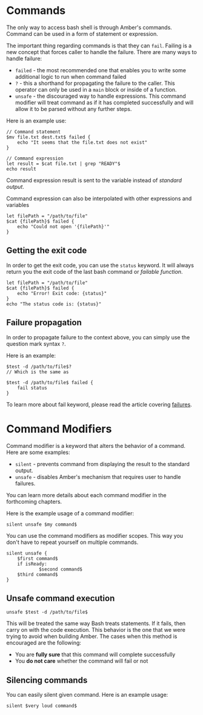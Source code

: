 # Commands

The only way to access bash shell is through Amber's commands. Command can be used in a form of statement or expression.

The important thing regarding commands is that they can `fail`. Failing is a new concept that forces caller to handle the failure. There are many ways to handle failure:

- `failed` - the most recommended one that enables you to write some additional logic to run when command failed
- `?` - this a shorthand for propagating the failure to the caller. This operator can only be used in a `main` block or inside of a function.
- `unsafe` - the discouraged way to handle expressions. This command modifier will treat command as if it has completed successfully and will allow it to be parsed without any further steps.

Here is an example use:

```ab
// Command statement
$mv file.txt dest.txt$ failed {
	echo "It seems that the file.txt does not exist"
}

// Command expression
let result = $cat file.txt | grep "READY"$
echo result
```

Command expression result is sent to the variable instead of _standard output_.

Command expression can also be interpolated with other expressions and variables

```ab
let filePath = "/path/to/file"
$cat {filePath}$ failed {
	echo "Could not open '{filePath}'"
}
```

## Getting the exit code

In order to get the exit code, you can use the `status` keyword. It will always return you the exit code of the last bash command or *failable function*.

```ab
let filePath = "/path/to/file"
$cat {filePath}$ failed {
	echo "Error! Exit code: {status}"
}
echo "The status code is: {status}"
```

## Failure propagation

In order to propagate failure to the context above, you can simply use the question mark syntax `?`.

Here is an example:

```ab
$test -d /path/to/file$?
// Which is the same as

$test -d /path/to/file$ failed {
	fail status
}
```

To learn more about fail keyword, please read the article covering [failures](/basic_syntax/functions#failing).

# Command Modifiers

Command modifier is a keyword that alters the behavior of a command. Here are some examples:
- `silent` - prevents command from displaying the result to the standard output.
- `unsafe` - disables Amber's mechanism that requires user to handle failures.

You can learn more details about each command modifier in the forthcoming chapters.

Here is the example usage of a command modifier:

```ab
silent unsafe $my command$
```

You can use the command modifiers as modifier scopes. This way you don't have to repeat yourself on multiple commands.

```ab
silent unsafe {
	$first command$
	if isReady:
        	$second command$
	$third command$
}
```

## Unsafe command execution 

```ab
unsafe $test -d /path/to/file$
```

This will be treated the same way Bash treats statements. If it fails, then carry on with the code execution. This behavior is the one that we were trying to avoid when building Amber. The cases when this method is encouraged are the following:

- You are **fully sure** that this command will complete successfully
- You **do not care** whether the command will fail or not

## Silencing commands

You can easily silent given command. Here is an example usage:

```ab
silent $very loud command$
```


